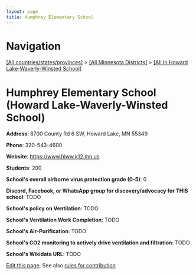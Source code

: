 ```yaml
---
layout: page
title: Humphrey Elementary School
---
```

# Navigation

[[All countries/states/provinces]](../../..) > [[All Minnesota Districts]](../..) > [[All In Howard Lake-Waverly-Winsted School]](..)

# Humphrey Elementary School (Howard Lake-Waverly-Winsted School)

**Address**: 8700 County Rd 6 SW, Howard Lake, MN 55349

**Phone**: 320-543-4600

**Website**: <https://www.hlww.k12.mn.us>

**Students**: 200

**School's overall airborne virus protection grade (0-5)**: 0

**Discord, Facebook, or WhatsApp group for discovery/advocacy for THIS school**: TODO

**School's policy on Ventilation**: TODO

**School's Ventilation Work Completion**: TODO

**School's Air-Purification**: TODO

**School's CO2 monitoring to actively drive ventilation and filtration**: TODO

**School's Wikidata URL**: TODO


[Edit this page](https://github.com/ventilate-schools/MN/edit/main/./Howard_Lake-Waverly-Winsted_School/Humphrey_Elementary_School.md). See also [rules for contribution](../../../contribution-rules/)